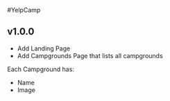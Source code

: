 #YelpCamp

v1.0.0
-------------------

* Add Landing Page
* Add Campgrounds Page that lists all campgrounds

Each Campground has:
* Name
* Image
